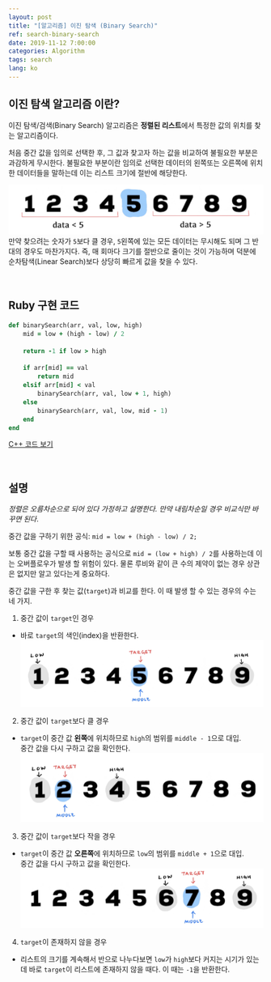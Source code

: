 ```yaml
---
layout: post
title: "[알고리즘] 이진 탐색 (Binary Search)"
ref: search-binary-search
date: 2019-11-12 7:00:00
categories: Algorithm
tags: search
lang: ko
---
```


## **이진 탐색 알고리즘 이란?**

이진 탐색/검색(Binary Search) 알고리즘은 **정렬된 리스트**에서 특정한 값의 위치를 찾는 알고리즘이다.

처음 중간 값을 임의로 선택한 후, 그 값과 찾고자 하는 값을 비교하여 불필요한 부분은 과감하게 무시한다. 불필요한 부분이란 임의로 선택한 데이터의 왼쪽또는 오른쪽에 위치한 데이터들을 말하는데 이는 리스트 크기에 절반에 해당한다. 

![Binary Search](/assets/images/algorithm/search/search-binary-search-1.jpg)
만약 찾으려는 숫자가 `5`보다 클 경우, `5`왼쪽에 있는 모든 데이터는 무시해도 되며 그 반대의 경우도 마찬가지다. 즉, 매 회마다 크기를 절반으로 줄이는 것이 가능하며 덕분에 순차탐색(Linear Search)보다 상당히 빠르게 값을 찾을 수 있다.

<br>

## **Ruby 구현 코드**

```rb
def binarySearch(arr, val, low, high)
    mid = low + (high - low) / 2

    return -1 if low > high

    if arr[mid] == val
        return mid
    elsif arr[mid] < val
        binarySearch(arr, val, low + 1, high)
    else
        binarySearch(arr, val, low, mid - 1)
    end
end
```

[C++ 코드 보기](https://github.com/muicode/coding/blob/master/algorithm/search/binsearch.cpp)

<br>

## **설명**

_정렬은 오름차순으로 되어 있다 가정하고 설명한다. 만약 내림차순일 경우 비교식만 바꾸면 된다_.

중간 값을 구하기 위한 공식: `mid = low + (high - low) / 2;`

보통 중간 값을 구할 때 사용하는 공식으로 `mid = (low + high) / 2`를 사용하는데 이는 오버플로우가
발생 할 위험이 있다. 물론 루비와 같이 큰 수의 제약이 없는 경우 상관은 없지만 알고 있다는게 중요하다.

중간 값을 구한 후 찾는 값(`target`)과 비교를 한다. 이 때 발생 할 수 있는 경우의 수는 네 가지.
1. 중간 값이 `target`인 경우
  + 바로 `target`의 색인(index)을 반환한다.
    ![Binary Search](/assets/images/algorithm/search/search-binary-search-2.jpg)

2. 중간 값이 `target`보다 클 경우
 + `target`이 중간 값 **왼쪽**에 위치하므로 `high`의 범위를 `middle - 1`으로 대입.<br>
   중간 값을 다시 구하고 값을 확인한다.
   ![Binary Search](/assets/images/algorithm/search/search-binary-search-3.jpg)

3. 중간 값이 `target`보다 작을 경우
  + `target`이 중간 값 **오른쪽**에 위치하므로 `low`의 범위를 `middle + 1`으로 대입.<br>
    중간 값을 다시 구하고 값을 확인한다.
    ![Binary Search](/assets/images/algorithm/search/search-binary-search-4.jpg)


4. `target`이 존재하지 않을 경우
  + 리스트의 크기를 계속해서 반으로 나누다보면 `low`가 `high`보다 커지는 시기가 있는데 바로 
    `target`이 리스트에 존재하지 않을 때다. 이 때는 `-1`을 반환한다.
